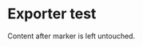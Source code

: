 # Exporter test

<!-- == imptr: exporter_example / begin from: ./snippet-with-exporter.md#[test_exporter] == -->
<!-- == imptr: exporter_example / end == -->

Content after marker is left untouched.
